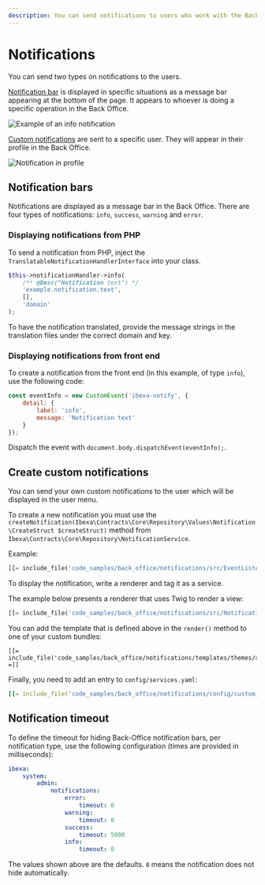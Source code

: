 ```yaml
---
description: You can send notifications to users who work with the Back Office by using notification bars or notifications in the user menu.
---
```


# Notifications

You can send two types on notifications to the users.

[Notification bar](#notification-bars) is displayed in specific situations as a message bar appearing at the bottom of the page.
It appears to whoever is doing a specific operation in the Back Office.

![Example of an info notification](notification2.png "Example of the notification bar")

[Custom notifications](#create-custom-notifications) are sent to a specific user.
They will appear in their profile in the Back Office.

![Notification in profile](notification3.png)

## Notification bars

Notifications are displayed as a message bar in the Back Office.
There are four types of notifications: `info`, `success`, `warning` and `error`.

### Displaying notifications from PHP

To send a notification from PHP, inject the `TranslatableNotificationHandlerInterface` into your class.

``` php
$this->notificationHandler->info(
    /** @Desc("Notification text") */
    'example.notification.text',
    [],
    'domain'
);
```

To have the notification translated, provide the message strings in the translation files under the correct domain and key.

### Displaying notifications from front end

To create a notification from the front end (in this example, of type `info`), use the following code:

``` js
const eventInfo = new CustomEvent('ibexa-notify', {
    detail: {
        label: 'info',
        message: 'Notification text'
    }
});
```

Dispatch the event with `document.body.dispatchEvent(eventInfo);`.

## Create custom notifications

You can send your own custom notifications to the user which will be displayed in the user menu.

To create a new notification you must use the `createNotification(Ibexa\Contracts\Core\Repository\Values\Notification\CreateStruct $createStruct)` method from `Ibexa\Contracts\Core\Repository\NotificationService`.

Example:

```php
[[= include_file('code_samples/back_office/notifications/src/EventListener/ContentPublishEventListener.php') =]]
```

To display the notification, write a renderer and tag it as a service.

The example below presents a renderer that uses Twig to render a view:

```php
[[= include_file('code_samples/back_office/notifications/src/Notification/MyRenderer.php') =]]
```

You can add the template that is defined above in the `render()` method to one of your custom bundles:

```html+twig
[[= include_file('code_samples/back_office/notifications/templates/themes/admin/notification.html.twig') =]]
```

Finally, you need to add an entry to `config/services.yaml`:

``` yaml
[[= include_file('code_samples/back_office/notifications/config/custom_services.yaml') =]]
```

## Notification timeout

To define the timeout for hiding Back-Office notification bars, per notification type,
use the following configuration (times are provided in milliseconds):

``` yaml
ibexa:
    system:
        admin:
            notifications:
                error:
                    timeout: 0
                warning:
                    timeout: 0
                success:
                    timeout: 5000
                info:
                    timeout: 0
```

The values shown above are the defaults. `0` means the notification does not hide automatically.
